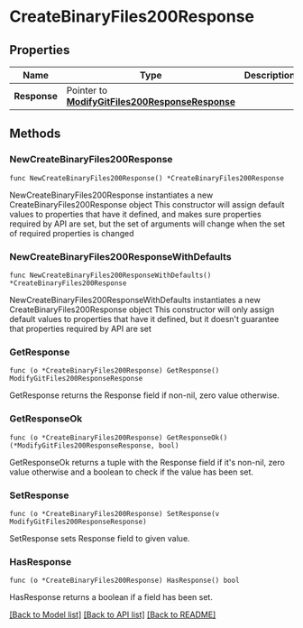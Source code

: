 # CreateBinaryFiles200Response

## Properties

Name | Type | Description | Notes
------------ | ------------- | ------------- | -------------
**Response** | Pointer to [**ModifyGitFiles200ResponseResponse**](ModifyGitFiles200ResponseResponse.md) |  | [optional] 

## Methods

### NewCreateBinaryFiles200Response

`func NewCreateBinaryFiles200Response() *CreateBinaryFiles200Response`

NewCreateBinaryFiles200Response instantiates a new CreateBinaryFiles200Response object
This constructor will assign default values to properties that have it defined,
and makes sure properties required by API are set, but the set of arguments
will change when the set of required properties is changed

### NewCreateBinaryFiles200ResponseWithDefaults

`func NewCreateBinaryFiles200ResponseWithDefaults() *CreateBinaryFiles200Response`

NewCreateBinaryFiles200ResponseWithDefaults instantiates a new CreateBinaryFiles200Response object
This constructor will only assign default values to properties that have it defined,
but it doesn't guarantee that properties required by API are set

### GetResponse

`func (o *CreateBinaryFiles200Response) GetResponse() ModifyGitFiles200ResponseResponse`

GetResponse returns the Response field if non-nil, zero value otherwise.

### GetResponseOk

`func (o *CreateBinaryFiles200Response) GetResponseOk() (*ModifyGitFiles200ResponseResponse, bool)`

GetResponseOk returns a tuple with the Response field if it's non-nil, zero value otherwise
and a boolean to check if the value has been set.

### SetResponse

`func (o *CreateBinaryFiles200Response) SetResponse(v ModifyGitFiles200ResponseResponse)`

SetResponse sets Response field to given value.

### HasResponse

`func (o *CreateBinaryFiles200Response) HasResponse() bool`

HasResponse returns a boolean if a field has been set.


[[Back to Model list]](../README.md#documentation-for-models) [[Back to API list]](../README.md#documentation-for-api-endpoints) [[Back to README]](../README.md)


